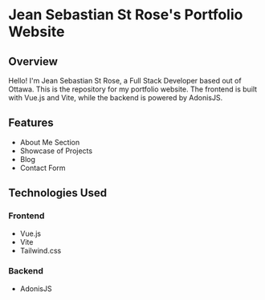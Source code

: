 # Jean Sebastian St Rose's Portfolio Website

## Overview

Hello! I'm Jean Sebastian St Rose, a Full Stack Developer based out of Ottawa. This is the repository for my portfolio website. The frontend is built with Vue.js and Vite, while the backend is powered by AdonisJS.

## Features

- About Me Section
- Showcase of Projects
- Blog
- Contact Form

## Technologies Used

### Frontend

- Vue.js
- Vite
- Tailwind.css

### Backend

- AdonisJS

